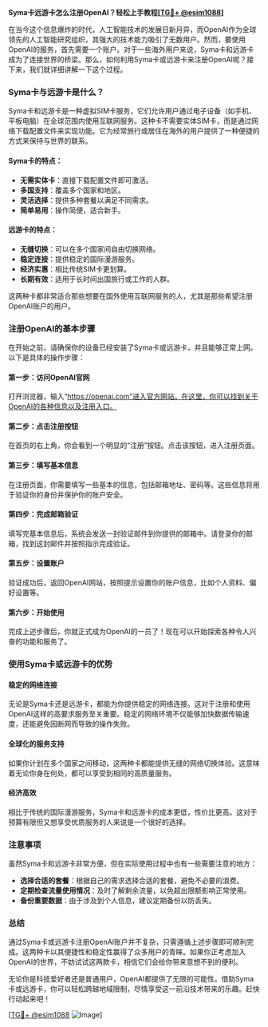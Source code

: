 **Syma卡远游卡怎么注册OpenAI？轻松上手教程[[TG💪+ @esim1088](https://t.me/s/esim1088)]**

在当今这个信息爆炸的时代，人工智能技术的发展日新月异，而OpenAI作为全球领先的人工智能研究组织，其强大的技术能力吸引了无数用户。然而，要使用OpenAI的服务，首先需要一个账户。对于一些海外用户来说，Syma卡和远游卡成为了连接世界的桥梁。那么，如何利用Syma卡或远游卡来注册OpenAI呢？接下来，我们就详细讲解一下这个过程。

### Syma卡与远游卡是什么？

Syma卡和远游卡是一种虚拟SIM卡服务，它们允许用户通过电子设备（如手机、平板电脑）在全球范围内使用互联网服务。这种卡不需要实体SIM卡，而是通过网络下载配置文件来实现功能。它为经常旅行或居住在海外的用户提供了一种便捷的方式来保持与世界的联系。

#### Syma卡的特点：
- **无需实体卡**：直接下载配置文件即可激活。
- **多国支持**：覆盖多个国家和地区。
- **灵活选择**：提供多种套餐以满足不同需求。
- **简单易用**：操作简便，适合新手。

#### 远游卡的特点：
- **无缝切换**：可以在多个国家间自由切换网络。
- **稳定连接**：提供稳定的国际漫游服务。
- **经济实惠**：相比传统SIM卡更划算。
- **长期有效**：适用于长时间出国旅行或工作的人群。

这两种卡都非常适合那些想要在国外使用互联网服务的人，尤其是那些希望注册OpenAI账户的用户。

### 注册OpenAI的基本步骤

在开始之前，请确保你的设备已经安装了Syma卡或远游卡，并且能够正常上网。以下是具体的操作步骤：

#### 第一步：访问OpenAI官网
打开浏览器，输入“https://openai.com”进入官方网站。在这里，你可以找到关于OpenAI的各种信息以及注册入口。

#### 第二步：点击注册按钮
在首页的右上角，你会看到一个明显的“注册”按钮。点击该按钮，进入注册页面。

#### 第三步：填写基本信息
在注册页面，你需要填写一些基本的信息，包括邮箱地址、密码等。这些信息将用于验证你的身份并保护你的账户安全。

#### 第四步：完成邮箱验证
填写完基本信息后，系统会发送一封验证邮件到你提供的邮箱中。请登录你的邮箱，找到这封邮件并按照指示完成验证。

#### 第五步：设置账户
验证成功后，返回OpenAI网站，按照提示设置你的账户信息，比如个人资料、偏好设置等。

#### 第六步：开始使用
完成上述步骤后，你就正式成为OpenAI的一员了！现在可以开始探索各种令人兴奋的功能和服务了。

### 使用Syma卡或远游卡的优势

#### 稳定的网络连接
无论是Syma卡还是远游卡，都能为你提供稳定的网络连接。这对于注册和使用OpenAI这样的高要求服务至关重要。稳定的网络环境不仅能够加快数据传输速度，还能避免因断网而导致的操作失败。

#### 全球化的服务支持
如果你计划在多个国家之间移动，这两种卡都能提供无缝的网络切换体验。这意味着无论你身在何处，都可以享受到相同的高质量服务。

#### 经济高效
相比于传统的国际漫游服务，Syma卡和远游卡的成本更低，性价比更高。这对于预算有限但又想享受优质服务的人来说是一个很好的选择。

### 注意事项

虽然Syma卡和远游卡非常方便，但在实际使用过程中也有一些需要注意的地方：

- **选择合适的套餐**：根据自己的需求选择合适的套餐，避免不必要的浪费。
- **定期检查流量使用情况**：及时了解剩余流量，以免超出限额影响正常使用。
- **备份重要数据**：由于涉及到个人信息，建议定期备份以防丢失。

### 总结

通过Syma卡或远游卡注册OpenAI账户并不复杂，只需遵循上述步骤即可顺利完成。这两种卡以其便捷性和稳定性赢得了众多用户的青睐。如果你正考虑加入OpenAI的世界，不妨试试这两款卡，相信它们会给你带来意想不到的便利。

无论你是科技爱好者还是普通用户，OpenAI都提供了无限的可能性。借助Syma卡或远游卡，你可以轻松跨越地域限制，尽情享受这一前沿技术带来的乐趣。赶快行动起来吧！

[[TG💪+ @esim1088](https://t.me/s/esim1088) ![Image](https://i.postimg.cc/4NQfJmqS/Snipaste-2025-05-13-00-14-12.png)]